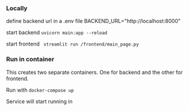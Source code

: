 ### Locally

define backend url in a .env file
BACKEND_URL="http://localhost:8000"

start backend
```uvicorn main:app --reload```

start frontend
``` streamlit run /frontend/main_page.py```


### Run in container

This creates two separate containers. One for backend and the other for frontend.

Run with 
```docker-compose up```

Service will start running in [](http://172.19.0.3:8501/)


